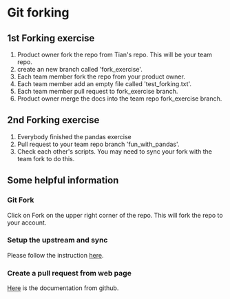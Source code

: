 # Git forking
## 1st Forking exercise 
1. Product owner fork the repo from Tian's repo. This will be your team repo.
2. create an new branch called 'fork_exercise'.
2. Each team member fork the repo from your product owner.
3. Each team member add an empty file called 'test_forking.txt'.
4. Each team member pull request to fork_exercise branch.
5. Product owner merge the docs into the team repo fork_exercise branch.

## 2nd Forking exercise
1. Everybody finished the pandas exercise 
2. Pull request to your team repo branch 'fun_with_pandas'. 
2. Check each other's scripts. You may need to sync your fork with the team fork to do this.

## Some helpful information
### Git Fork
Click on Fork on the upper right corner of the repo. This will fork the repo to your account.

### Setup the upstream and sync
Please follow the instruction [here](https://help.github.com/articles/syncing-a-fork/).
### Create a pull request from web page
[Here](https://help.github.com/articles/creating-a-pull-request/) is the documentation from github.

